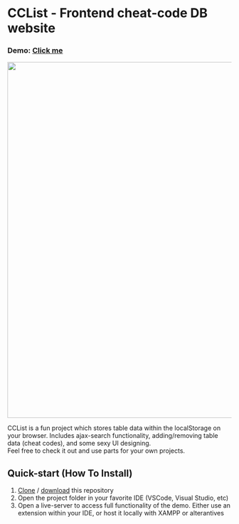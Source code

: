 <h1>CCList - Frontend cheat-code DB website</h1>
<h3>Demo: <a href="https://charlesknapp.github.io/CCList/" target="_blank">Click me</a></h3>
<p>
<img src="https://i.ibb.co/5BhCjqw/cclist-demo.gif" width="800px" height="auto">
</p>
<p>
CCList is a fun project which stores table data within the localStorage on your browser.
Includes ajax-search functionality, adding/removing table data (cheat codes), and some sexy UI designing.<br>
Feel free to check it out and use parts for your own projects.
</p>
<h2>Quick-start (How To Install)</h2>
<ol>
<li><a title="right-click and copy" href="https://github.com/charlesknapp/CCList.git" target="_blank">Clone</a> / <a title="download the project" href="https://github.com/charlesknapp/CCList/archive/refs/heads/main.zip">download</a> this repository</li>
<li>Open the project folder in your favorite IDE (VSCode, Visual Studio, etc)</li>
<li>Open a live-server to access full functionality of the demo. Either use an extension within your IDE, or host it locally with XAMPP or alterantives</li>
</ol>
